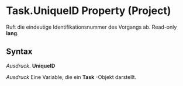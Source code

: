 
# Task.UniqueID Property (Project)

Ruft die eindeutige Identifikationsnummer des Vorgangs ab. Read-only  **lang**.


## Syntax

 _Ausdruck_. **UniqueID**

 _Ausdruck_ Eine Variable, die ein **Task** -Objekt darstellt.


